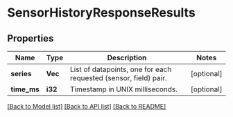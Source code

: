 # SensorHistoryResponseResults

## Properties
Name | Type | Description | Notes
------------ | ------------- | ------------- | -------------
**series** | **Vec<i64>** | List of datapoints, one for each requested (sensor, field) pair. | [optional] 
**time_ms** | **i32** | Timestamp in UNIX milliseconds. | [optional] 

[[Back to Model list]](../README.md#documentation-for-models) [[Back to API list]](../README.md#documentation-for-api-endpoints) [[Back to README]](../README.md)


